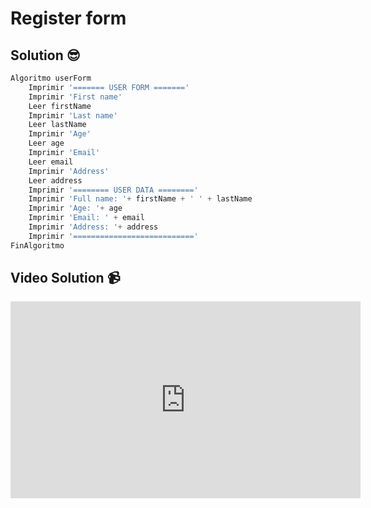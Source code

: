 # Register form

## Solution 😎

```python
Algoritmo userForm
	Imprimir '======= USER FORM ======='
	Imprimir 'First name'
	Leer firstName
	Imprimir 'Last name'
	Leer lastName
	Imprimir 'Age'
	Leer age
	Imprimir 'Email'
	Leer email
	Imprimir 'Address'
	Leer address
	Imprimir '======== USER DATA ========'
	Imprimir 'Full name: '+ firstName + ' ' + lastName
	Imprimir 'Age: '+ age
	Imprimir 'Email: ' + email
	Imprimir 'Address: '+ address
	Imprimir '==========================='
FinAlgoritmo
```

## Video Solution 📹

<iframe width="560" height="315" src="https://www.youtube.com/embed/_KybKfWy6JY" title="YouTube video player" frameborder="0" allow="accelerometer; autoplay; clipboard-write; encrypted-media; gyroscope; picture-in-picture; web-share" allowfullscreen></iframe>